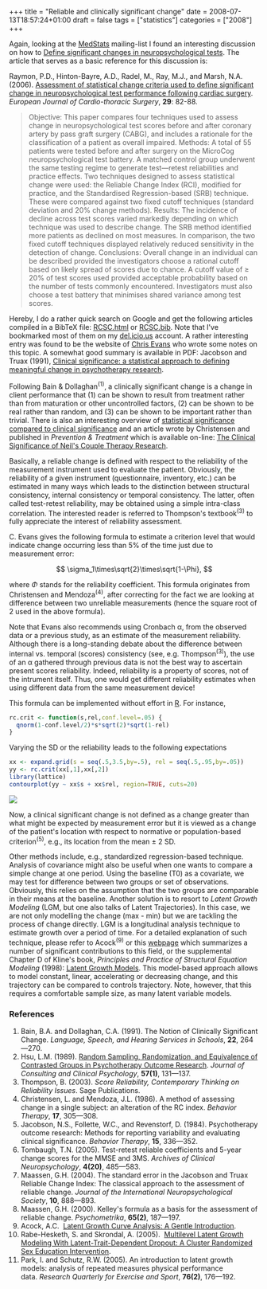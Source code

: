 +++
title = "Reliable and clinically significant change"
date = 2008-07-13T18:57:24+01:00
draft = false
tags = ["statistics"]
categories = ["2008"]
+++

Again, looking at the [MedStats][MedStats] mailing-list I found an interesting discussion on how to [Define significant changes in neuropsychological tests][Define significant changes in neuropsychological tests]. The article that serves as a basic reference for this discussion is:

<!--more-->

Raymon, P.D., Hinton-Bayre, A.D., Radel, M., Ray, M.J., and Marsh, N.A. (2006). <i class="fa fa-file-pdf-o fa-1x"></i> [Assessment of statistical change criteria used to define significant change in neuropsychological test performance following cardiac surgery](http://www.aliquote.org/pub/Raymond2006_SCC.pdf). *European Journal of Cardio-thoracic Surgery*, **29**: 82-88.

> Objective: This paper compares four techniques used to assess change in neuropsychological test scores before and after coronary artery by pass graft surgery (CABG), and includes a rationale for the classification of a patient as overall impaired. Methods: A total of 55 patients were tested before and after surgery on the MicroCog neuropsychological test battery. A matched control group underwent the same testing regime to generate test—retest reliabilities and practice effects. Two techniques designed to assess statistical change were used: the Reliable Change Index (RCI), modified for practice, and the Standardised Regression-based (SRB) technique. These were compared against two fixed cutoff techniques (standard deviation and 20% change methods). Results: The incidence of decline across test scores varied markedly depending on which technique was used to describe change. The SRB method identified more patients as declined on most measures. In comparison, the two fixed cutoff techniques displayed relatively reduced sensitivity in the detection of change. Conclusions: Overall change in an individual can be described provided the investigators choose a rational cutoff based on likely spread of scores due to chance. A cutoff value of ≥ 20% of test scores used provided acceptable probability based on the number of tests commonly encountered. Investigators must also choose a test battery that minimises shared variance among test scores.

Hereby, I do a rather quick search on Google and get the following articles compiled in a BibTeX file: [RCSC.html][RCSC.html] or <i class="fa fa-file-code-o fa-1x"></i> [RCSC.bib][RCSC.bib]. Note that I've bookmarked most of them on my [del.icio.us][del.icio.us] account. A rather interesting entry was found to be the website of [Chris Evans][Chris Evans] who wrote some notes on this topic. A somewhat good summary is available in PDF: Jacobson and Truax (1991), <i class="fa fa-file-pdf-o fa-1x"></i> [Clinical significance: a statistical approach to defining meaningful change in psychotherapy research][Clinical significance: a statistical approach to defining meaningful change in psychotherapy research].

Following Bain & Dollaghan<sup>(1)</sup>, a clinically significant change is a change in client performance that (1) can be shown to result from treatment rather than from maturation or other uncontrolled factors, (2) can be shown to be real rather than random, and (3) can be shown to be important rather than trivial. There is also an interesting overview of [statistical significance compared to clinical significance] and an article wrote by Christensen and published in *Prevention & Treatment* which is available on-line: [The Clinical Significance of Neil's Couple Therapy Research][The Clinical Significance of Neil's Couple Therapy Research].

Basically, a reliable change is defined with respect to the reliability of the measurement instrument used to evaluate the patient. Obviously, the reliability of a given instrument (questionnaire, inventory, etc.) can be estimated in many ways which leads to the distinction between structural consistency, internal consistency or temporal consistency. The latter, often called test-retest reliability, may be obtained using a simple intra-class correlation. The interested reader is referred to Thompson's textbook<sup>(3)</sup> to fully appreciate the interest of reliability assessment.

C. Evans gives the following formula to estimate a criterion level that would indicate change occurring less than 5% of the time just due to measurement error:

$$ \sigma_1\times\sqrt{2}\times\sqrt{1-\Phi}, $$

where $\Phi$ stands for the reliability coefficient. This formula originates from Christensen and Mendoza<sup>(4)</sup>, after correcting for the fact we are looking at difference between two unreliable measurements (hence the square root of 2 used in the above formula).

Note that Evans also recommends using Cronbach α, from the observed data or a previous study, as an estimate of the measurement reliability. Although there is a long-standing debate about the difference between internal vs. temporal (scores) consistency (see, e.g. Thompson<sup>(3)</sup>), the use of an α gathered through previous data is not the best way to ascertain present scores reliability. Indeed, reliability is a property of scores, not of the intrument itself. Thus, one would get different reliability estimates when using different data from the same measurement device!

This formula can be implemented without effort in [R][R]. For instance, 

```r
rc.crit <- function(s,rel,conf.level=.05) { 
  qnorm(1-conf.level/2)*s*sqrt(2)*sqrt(1-rel) 
}
```

Varying the SD or the reliability leads to the following expectations

```r
xx <- expand.grid(s = seq(.5,3.5,by=.5), rel = seq(.5,.95,by=.05))
yy <- rc.crit(xx[,1],xx[,2])
library(lattice)
contourplot(yy ~ xx$s + xx$rel, region=TRUE, cuts=20)
```

![](/img/20100418184505.png)

Now, a clinical significant change is not defined as a change greater than what might be expected by measurement error but it is viewed as a change of the patient's location with respect to normative or population-based criterion<sup>(5)</sup>, e.g., its location from the mean ± 2 SD.

Other methods include, e.g., standardized regression-based technique. Analysis of covariance might also be useful when one wants to compare a simple change at one period. Using the baseline (T0) as a covariate, we may test for difference between two groups or set of observations. Obviously, this relies on the assumption that the two groups are comparable in their means at the baseline. Another solution is to resort to *Latent Growth Modeling* (LGM, but one also talks of Latent Trajectories). In this case, we are not only modelling the change (max - min) but we are tackling the process of change directly. LGM is a longitudinal analysis technique to estimate growth over a period of time. For a detailed explanation of such technique, please refer to Acock<sup>(9)</sup> or this [webpage][webpage] which summarizes a number of significant contributions to this field, or the supplemental Chapter D of Kline's book, *Principles and Practice of Structural Equation Modeling* (1998): [Latent Growth Models][Latent Growth Models]. This model-based approach allows to model constant, linear, accelerating or decreasing change, and this trajectory can be compared to controls trajectory. Note, however, that this requires a comfortable sample size, as many latent variable models.

### References


1. Bain, B.A. and Dollaghan, C.A. (1991). The Notion of Clinically Significant Change. *Language, Speech, and Hearing Services in Schools*, **22**, 264—270.
2. Hsu, L.M. (1989). <i class="fa fa-file-pdf-o fa-1x"></i> <a href="http://www.psych.uiuc.edu/~broberts/Hsu,%201989.pdf">Random Sampling, Randomization, and Equivalence of Contrasted Groups in Psychotherapy Outcome Research</a>. *Journal of Consulting and Clinical Psychology*, **57(1)**, 131—137.
3. Thompson, B. (2003). *Score Reliability, Contemporary Thinking on Reliability Issues*. Sage Publications.
4. Christensen, L. and Mendoza, J.L. (1986). A method of assessing change in a single subject: an alteration of the RC index. *Behavior Therapy*, **17**, 305—308.
5. Jacobson, N.S., Follette, W.C., and Revenstorf, D. (1984). Psychotherapy outcome research: Methods for reporting variability and evaluating clinical significance. *Behavior Therapy*, **15**, 336—352.
6. Tombaugh, T.N. (2005). Test-retest reliable coefficients and 5-year change scores for the MMSE and 3MS. *Archives of Clinical Neuropsychology*, **4(20)**, 485—583.
7. Maassen, G.H. (2004). The standard error in the Jacobson and Truax Reliable Change Index: The classical approach to the assessment of reliable change. *Journal of the International Neuropsychological Society*, **10**, 888—893.
8. Maassen, G.H. (2000). Kelley's formula as a basis for the assessment of reliable change. *Psychometrika*, **65(2)**, 187—197.
9. Acock, A.C. <i class="fa fa-file-pdf-o fa-1x"></i> <a href="http://oregonstate.edu/dept/hdfs/papers/lgcgeneral.pdf">Latent Growth Curve Analysis: A Gentle Introduction</a>.
10. Rabe-Hesketh, S. and Skrondal, A. (2005). <i class="fa fa-file-pdf-o fa-1x"></i> <a href="http://www.crm.umontreal.ca/Latent05/pdf/rabe_conf2.pdf">Multilevel Latent Growth Modeling With Latent-Trait-Dependent Dropout: A Cluster Randomized Sex Education Intervention</a>.
11. Park, I. and Schutz, R.W. (2005). An introduction to latent growth models: analysis of repeated measures physical performance data. *Research Quarterly for Exercise and Sport*, **76(2)**, 176—192.  

[MedStats]: http://groups.google.fr/group/MedStats
[Define significant changes in neuropsychological tests]: http://groups.google.fr/group/MedStats/browse_thread/thread/b027b143ad1f329b
[RCSC.html]: http://www.aliquote.org/pub/RCSC.html
[RCSC.bib]: http://www.aliquote.org/pub/RCSC.bib
[del.icio.us]: http://del.icio.us/ch.lalanne
[Chris Evans]: http://psychlops.org/stats/rcsc.htm
[Clinical significance: a statistical approach to defining meaningful change in psychotherapy research]: http://www.aliquote.org/pub/JCCP_Jacobson_ClinSIG.pdf
[statistical significance compared to clinical significance]: http://web.uccs.edu/lbecker/Psy590/clinsig.htm
[The Clinical Significance of Neil's Couple Therapy Research]: http://journals.apa.org/prevention/volume3/pre0030017c.html
[R]: http://www.r-project.org/
[webpage]: http://gseacademic.harvard.edu/~willetjo/change_csa.htm
[Latent Growth Models]: http://psychology.concordia.ca/fac/kline/Supplemental/latent_d.html